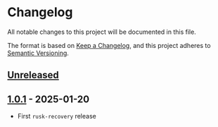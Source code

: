 # Changelog

All notable changes to this project will be documented in this file.

The format is based on [Keep a Changelog](https://keepachangelog.com/en/1.0.0/),
and this project adheres to [Semantic Versioning](https://semver.org/spec/v2.0.0.html).

## [Unreleased]


## [1.0.1] - 2025-01-20

- First `rusk-recovery` release

[Unreleased]: https://github.com/dusk-network/rusk/compare/rusk-recovery-1.0.1...HEAD
[1.0.1]: https://github.com/dusk-network/rusk/tree/rusk-recovery-1.0.1
